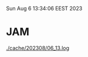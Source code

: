 Sun Aug  6 13:34:06 EEST 2023
# JAM
<a href='./cache/202308/06_13.log'>./cache/202308/06_13.log</a>
